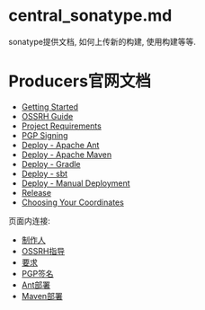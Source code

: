
# central_sonatype.md  

sonatype提供文档, 如何上传新的构建, 使用构建等等.  


# Producers官网文档  

- [Getting Started](http://central.sonatype.org/pages/producers.html)  
- [OSSRH Guide](http://central.sonatype.org/pages/ossrh-guide.html)  
- [Project Requirements](http://central.sonatype.org/pages/requirements.html)  
- [PGP Signing](http://central.sonatype.org/pages/working-with-pgp-signatures.html)  
- [Deploy - Apache Ant](http://central.sonatype.org/pages/apache-ant.html)  
- [Deploy - Apache Maven](http://central.sonatype.org/pages/apache-maven.html)  
- [Deploy - Gradle](http://central.sonatype.org/pages/gradle.html)  
- [Deploy - sbt](http://central.sonatype.org/pages/sbt.html)  
- [Deploy - Manual Deployment](http://central.sonatype.org/pages/manual-staging-bundle-creation-and-deployment.html)   
- [Release](http://central.sonatype.org/pages/releasing-the-deployment.html)   
- [Choosing Your Coordinates](http://central.sonatype.org/pages/choosing-your-coordinates.html)  


页面内连接:  


- [制作人](producers.md)   
- [OSSRH指导](ossrh_guide.md)  
- [要求](project_requirements.md)  
- [PGP签名](working_with_pgp_signatures.md)  
- [Ant部署](deploy_with_apache_ant.md)    
- [Maven部署](deploy_with_apache_maven.md)  











      

 
 
































      



















































  	




    


	

	
	
	

 





 












































  








